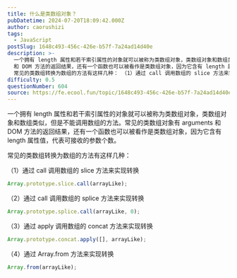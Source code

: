 ```yaml
---
title: 什么是类数组对象？
pubDatetime: 2024-07-20T18:09:42.000Z
author: caorushizi
tags:
  - JavaScript
postSlug: 1648c493-456c-426e-b57f-7a24ad14d40e
description: >-
  一个拥有 length 属性和若干索引属性的对象就可以被称为类数组对象，类数组对象和数组类似，但是不能调用数组的方法。常见的类数组对象有 arguments
  和 DOM 方法的返回结果，还有一个函数也可以被看作是类数组对象，因为它含有 length 属性值，代表可接收的参数个数。
  常见的类数组转换为数组的方法有这样几种： （1）通过 call 调用数组的 slice 方法来实现转换 Array.p
difficulty: 0.5
questionNumber: 604
source: https://fe.ecool.fun/topic/1648c493-456c-426e-b57f-7a24ad14d40e
---
```


一个拥有 length 属性和若干索引属性的对象就可以被称为类数组对象，类数组对象和数组类似，但是不能调用数组的方法。常见的类数组对象有 arguments 和 DOM 方法的返回结果，还有一个函数也可以被看作是类数组对象，因为它含有 length 属性值，代表可接收的参数个数。

常见的类数组转换为数组的方法有这样几种：

（1）通过 call 调用数组的 slice 方法来实现转换

```js
Array.prototype.slice.call(arrayLike);
```

（2）通过 call 调用数组的 splice 方法来实现转换

```js
Array.prototype.splice.call(arrayLike, 0);
```

（3）通过 apply 调用数组的 concat 方法来实现转换

```js
Array.prototype.concat.apply([], arrayLike);
```

（4）通过 Array.from 方法来实现转换

```js
Array.from(arrayLike);
```
